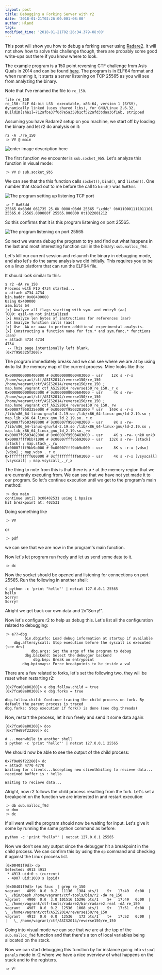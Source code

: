```yaml
---
layout: post
title: Debugging a Forking Server with r2
date: '2018-01-21T02:26:00.001-08:00'
author: Hland
tags: 
modified_time: '2018-01-21T02:26:34.379-08:00'
---
```


This post will show you how to debug a forking server using [Radare2](https://github.com/radare/radare2). It will not show how to solve this challenge though, there are probably some good write-ups out there if you know where to look. 

The example program is a 150 point reversing CTF challenge from Asis Quals in 2014 and can be found [here](http://shell-storm.org/repo/CTF/ASIS-Quals-2014/reverse/re_150_36f68dc6c8821f4b8fc80e5f74b56e32). The program is in ELF64 format and when running it, it starts a server listening on TCP 25565 as you will see from analyzing the binary.

Note that I've renamed the file to `re_150`.
```
file re_150
re_150: ELF 64-bit LSB  executable, x86-64, version 1 (SYSV), dynamically linked (uses shared libs), for GNU/Linux 2.6.32, BuildID[sha1]=712afba37f0d7e5a358b1cf522afd3bdaa36f16b, stripped
```

Assuming you have Radare2 setup on you machine, we start off by loading the binary and let r2 do analysis on it:

```
r2 -A ./re_150
:> VV @ main
```

![enter image description here](https://2.bp.blogspot.com/-v1vpEcLKf3U/WmNyrTupt5I/AAAAAAAAUBk/9v5TB9rC26ki--vpilMP1X-6Nmut--qYwCLcBGAs/s1600/Screen+Shot+2018-01-20+at+5.47.22+PM.png)	

The first function we encounter is `sub.socket_9b5`. Let's analyze this function in visual mode:
```
:> VV @ sub.socket_9b5
```
We can see that the this function calls `socket()`, `bind()`, and `listen()`. One number that stood out to me before the call to `bind()` was `0x63dd`.

![The program setting up listening TCP port](https://4.bp.blogspot.com/-OE4FM-7pIqs/WmN4Y3qUfJI/AAAAAAAAUB8/hW_sYckUNIwt9uDgxx4RhNlSKuBdStsWQCEwYBhgL/s1600/Screen+Shot+2018-01-20+at+6.11.39+PM.png)

```
:> ? 0x63dd
25565 0x63dd 061735 25.0K 0000:03dd 25565 "\xddc" 0b0110001111011101 25565.0 25565.000000f 25565.000000 0t1022001212
```
So this confirms that it is this program listening on port 25565. 

![The program listening on port 25565](https://2.bp.blogspot.com/-F7OV5ckb0aM/WmN4Y1-i9YI/AAAAAAAAUB4/BQpTAZVfTjsOyL0TJuUZaiYBua9gMbKhQCLcBGAs/s1600/Screen%2BShot%2B2018-01-20%2Bat%2B6.07.51%2BPM.png)

So next we wanna debug the program to try and find out what happens in the last and most interesting function call in the binary: `sub.malloc_f9d`.

Let's kill our current session and relaunch the binary in debugging mode, and also let's do the same analysis we did initially. This requires you to be on a linux platform that can run the ELF64 file. 

It should look similar to this:
```
$ r2 -dA re_150
Process with PID 4734 started...
= attach 4734 4734
bin.baddr 0x00400000
Using 0x400000
asm.bits 64
[x] Analyze all flags starting with sym. and entry0 (aa)
TODO: esil-vm not initialized
[x] Analyze len bytes of instructions for references (aar)
[x] Analyze function calls (aac)
[x] Use -AA or aaaa to perform additional experimental analysis.
[x] Constructing a function name for fcn.* and sym.func.* functions (aan)
= attach 4734 4734
4734
 -- This page intentionally left blank.
[0x7f950325f260]>
```
The program immediately breaks and we can see where we are at by using `dm` to list the memory map of the current process. Mine looks like this:
```
0x0000000000400000 # 0x0000000000403000 - usr    12K s -r-x /home/vagrant/ctf/ASIS2014/reverse150/re_150 /home/vagrant/ctf/ASIS2014/reverse150/re_150 ; map.home_vagrant_ctf_ASIS2014_reverse150_re_150._r_x
0x0000000000603000 # 0x0000000000604000 - usr     4K s -rw- /home/vagrant/ctf/ASIS2014/reverse150/re_150 /home/vagrant/ctf/ASIS2014/reverse150/re_150 ; map.home_vagrant_ctf_ASIS2014_reverse150_re_150._rw
0x00007f950325e000 # 0x00007f9503281000 * usr   140K s -r-x /lib/x86_64-linux-gnu/ld-2.19.so /lib/x86_64-linux-gnu/ld-2.19.so ; map.lib_x86_64_linux_gnu_ld_2.19.so._r_x
0x00007f9503480000 # 0x00007f9503482000 - usr     8K s -rw- /lib/x86_64-linux-gnu/ld-2.19.so /lib/x86_64-linux-gnu/ld-2.19.so ; map.lib_x86_64_linux_gnu_ld_2.19.so._rw
0x00007f9503482000 # 0x00007f9503483000 - usr     4K s -rw- unk0 unk0
0x00007fff9bb71000 # 0x00007fff9bb92000 - usr   132K s -rw- [stack] [stack] ; map.stack_._rw
0x00007fff9bb9a000 # 0x00007fff9bb9c000 - usr     8K s -r-x [vdso] [vdso] ; map.vdso_._r_x
0xffffffffff600000 # 0xffffffffff601000 - usr     4K s -r-x [vsyscall] [vsyscall] ; map.vsyscall_._r_x
```

The thing to note from this is that there is a `*` at the memory region that we are currently executing from. We can see that we have not yet made it to our program. So let's continue execution until we get to the program's main method:

```
:> dcu main
continue until 0x00402531 using 1 bpsize
hit breakpoint at: 402531
```
Doing something like 
```
:> VV
```
or 
```
:> pdf 
```
we can see that we are now in the program's main function. 

Now let's let program run freely and let us send some data to it.
```
:> dc
```
Now the socket should be opened and listening for connections on port 25565. Run the following in another shell:
```
$ python -c 'print "hello"' | netcat 127.0.0.1 25565
hello
Sorry!
Sorry!
```
Alright we get back our own data and 2x"Sorry!".

Now let's configure r2 to help us debug this. Let's list all the configuration related to debugging:
```
:> e??~dbg
		 bin.dbginfo: Load debug information at startup if available
    dbg.aftersyscall: Stop execution before the syscall is executed (see dcs)
            dbg.args: Set the args of the program to debug
         dbg.backend: Select the debugger backend
             dbg.bep: Break on entrypoint
        dbg.bpinmaps: Force breakpoints to be inside a val
```
There are a few related to forks, let's set the following two, they will be reset when restarting r2:
```
[0x7fca08e80260]> e dbg.follow.child = true
[0x7fca08e80260]> e dbg.forks = true
```

```
dbg.follow.child: Continue tracing the child process on fork. By default the parent process is traced
dbg.forks: Stop execution if fork() is done (see dbg.threads)
```

Now, restart the process, let it run freely and send it some data again:
```
[0x7fca08e80260]> doo
[0x7f9e89f22260]> dc

# ...meanwhile in another shell
$ python -c 'print "hello"' | netcat 127.0.0.1 25565
```
We should now be able to see the output of the child process:
```
0x7f9e89f22260]> dc
= attach 4770 4770
Waiting for clients...Accepting new clientWaiting to recieve data...
received buffer is : hello

Waiting to recieve data...
```

Alright, now r2 follows the child process resulting from the fork. Let's set a breakpoint on the function we are interested in and restart execution:
```
:> db sub.malloc_f9d 
:> doo
:> dc
```

If all went well the program should now be waiting for input. Let's give it some by running the same python command as before:
```
python -c 'print "hello"' | netcat 127.0.0.1 25565
```
Now we don't see any output since the debugger hit a breakpoint in the child process. We can confirm this by using the `dp` command and checking it against the Linux process list. 
```
[0x00401f9d]> dp
Selected: 4913 4913
 * 4913 uid:0 s (current)
 - 4907 uid:1000 s (ppid)

[0x00401f9d]> !ps faux  | grep re_150
vagrant   4899  0.0  0.2  11136  1384 pts/1    S+   17:49   0:00  |           \_ /bin/bash /home/vagrant/ctf-tools/bin/r2 -dA re_150
vagrant   4900  0.0  3.0 101516 15296 pts/1    S+   17:49   0:00  |               \_ /home/vagrant/ctf-tools/radare2/bin/radare2.real -dA re_150
vagrant   4907  0.0  0.2  12536  1068 pts/1    S+   17:51   0:00  |                   \_ /home/vagrant/ctf/ASIS2014/reverse150/re_150
vagrant   4913  0.0  0.0  12536   172 pts/1    t+   17:52   0:00  |                   |   \_ /home/vagrant/ctf/ASIS2014/reverse150/re_150
 ```

Going into visual mode we can see that we are at the top of the `sub.malloc_f9d` function and that there's a ton of local variables being allocated on the stack. 

Now we can start debugging this function by for instance going into `visual panels` mode in r2 where we have a nice overview of what happens on the stack and to the registers.
```
:> V!
```